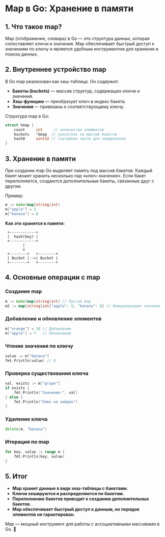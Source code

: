 # Map в Go: Хранение в памяти

## 1. Что такое map?
Map (отображение, словарь) в Go — это структура данных, которая сопоставляет ключи и значения. Map обеспечивает быстрый доступ к значениям по ключу и является удобным инструментом для хранения и поиска данных.

## 2. Внутреннее устройство map
В Go map реализован как хеш-таблица. Он содержит:
- **Бакеты (buckets)** — массив структур, содержащих ключи и значения.
- **Хеш-функцию** — преобразует ключ в индекс бакета.
- **Значения** — привязаны к соответствующему ключу.

Структура map в Go:
```go
struct hmap {
    count     int     // количество элементов
    buckets   *bmap  // указатель на массив бакетов
    hash0     uint32 // случайное число для хеширования
}
```

## 3. Хранение в памяти
При создании map Go выделяет память под массив бакетов. Каждый бакет может хранить несколько пар «ключ-значение». Если бакет переполняется, создаются дополнительные бакеты, связанные друг с другом.

Пример:
```go
m := make(map[string]int)
m["apple"] = 5
m["banana"] = 8
```

**Как это хранится в памяти:**
```
 +------------+
 |  hash(key) |
 +------------+
        |
        v
 +--------+   +--------+
 | Bucket |-->| Bucket |
 +--------+   +--------+
```

## 4. Основные операции с map

### Создание map
```go
m := make(map[string]int) // Пустая map
m2 := map[string]int{"apple": 5, "banana": 8} // Инициализация значениями
```

### Добавление и обновление элементов
```go
m["orange"] = 10 // Добавление
m["apple"] = 7   // Обновление
```

### Чтение значения по ключу
```go
value := m["banana"]
fmt.Println(value) // 8
```

### Проверка существования ключа
```go
val, exists := m["grape"]
if exists {
    fmt.Println("Значение:", val)
} else {
    fmt.Println("Ключ не найден")
}
```

### Удаление ключа
```go
delete(m, "banana")
```

### Итерация по map
```go
for key, value := range m {
    fmt.Println(key, value)
}
```

## 5. Итог
- **Map хранит данные в виде хеш-таблицы с бакетами.**
- **Ключи хешируются и распределяются по бакетам.**
- **Переполнение бакетов приводит к созданию дополнительных бакетов.**
- **Map обеспечивает быстрый доступ к данным, но порядок элементов не гарантирован.**

Map — мощный инструмент для работы с ассоциативными массивами в Go. 🚀

